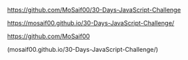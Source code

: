 https://github.com/MoSaif00/30-Days-JavaScript-Challenge

https://mosaif00.github.io/30-Days-JavaScript-Challenge/

https://github.com/MoSaif00

(mosaif00.github.io/30-Days-JavaScript-Challenge/)
